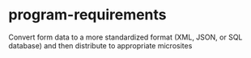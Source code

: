 # program-requirements
Convert form data to a more standardized format (XML, JSON, or SQL database) and then distribute to appropriate microsites
